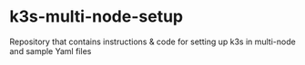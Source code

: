 # k3s-multi-node-setup
Repository that contains instructions &amp; code for setting up k3s in multi-node and sample Yaml files
